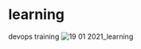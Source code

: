 # learning
devops training 
![19 01 2021_learning](https://user-images.githubusercontent.com/76449612/104972567-741dcd80-59f2-11eb-99f1-0b2eb7086624.png)
